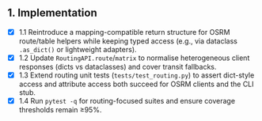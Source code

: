 ## 1. Implementation
- [x] 1.1 Reintroduce a mapping-compatible return structure for OSRM route/table helpers while keeping typed access (e.g., via dataclass `.as_dict()` or lightweight adapters).
- [x] 1.2 Update `RoutingAPI.route`/`matrix` to normalise heterogeneous client responses (dicts vs dataclasses) and cover transit fallbacks.
- [x] 1.3 Extend routing unit tests (`tests/test_routing.py`) to assert dict-style access and attribute access both succeed for OSRM clients and the CLI stub.
- [x] 1.4 Run `pytest -q` for routing-focused suites and ensure coverage thresholds remain ≥95%.
